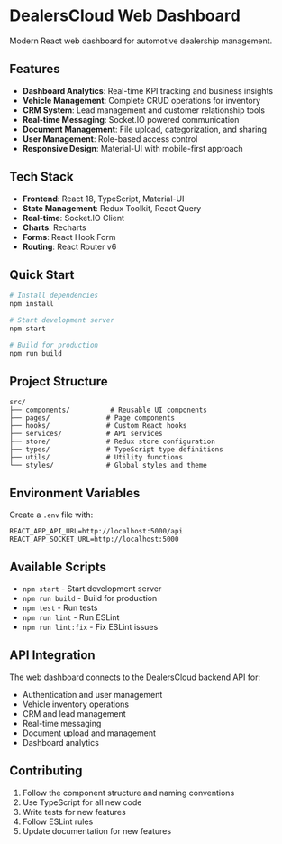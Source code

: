 # DealersCloud Web Dashboard

Modern React web dashboard for automotive dealership management.

## Features

- **Dashboard Analytics**: Real-time KPI tracking and business insights
- **Vehicle Management**: Complete CRUD operations for inventory
- **CRM System**: Lead management and customer relationship tools
- **Real-time Messaging**: Socket.IO powered communication
- **Document Management**: File upload, categorization, and sharing
- **User Management**: Role-based access control
- **Responsive Design**: Material-UI with mobile-first approach

## Tech Stack

- **Frontend**: React 18, TypeScript, Material-UI
- **State Management**: Redux Toolkit, React Query
- **Real-time**: Socket.IO Client
- **Charts**: Recharts
- **Forms**: React Hook Form
- **Routing**: React Router v6

## Quick Start

```bash
# Install dependencies
npm install

# Start development server
npm start

# Build for production
npm run build
```

## Project Structure

```
src/
├── components/          # Reusable UI components
├── pages/              # Page components
├── hooks/              # Custom React hooks
├── services/           # API services
├── store/              # Redux store configuration
├── types/              # TypeScript type definitions
├── utils/              # Utility functions
└── styles/             # Global styles and theme
```

## Environment Variables

Create a `.env` file with:

```
REACT_APP_API_URL=http://localhost:5000/api
REACT_APP_SOCKET_URL=http://localhost:5000
```

## Available Scripts

- `npm start` - Start development server
- `npm run build` - Build for production
- `npm test` - Run tests
- `npm run lint` - Run ESLint
- `npm run lint:fix` - Fix ESLint issues

## API Integration

The web dashboard connects to the DealersCloud backend API for:
- Authentication and user management
- Vehicle inventory operations
- CRM and lead management
- Real-time messaging
- Document upload and management
- Dashboard analytics

## Contributing

1. Follow the component structure and naming conventions
2. Use TypeScript for all new code
3. Write tests for new features
4. Follow ESLint rules
5. Update documentation for new features

